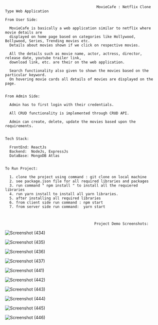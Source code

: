 
                                              MovieCafe : Netflix Clone Type Web Application
  
    From User Side: 
  
      MovieCafe is basically a web application similar to netflix where movie details are 
      displayed on home page based on categories like Hollywood, Bollywood, Series, Trending movies etc.
      Details about movies shown if we click on respective movies.

      All the details such as movie name, actor, actress, director, release date, youtube trailer link, 
      download link, etc. are their on the web application.

      Search functionality also given to shown the movies based on the particular keyword.
      On hovering movie cards all details of movies are displayed on the page.

  
    From Admin Side: 
  
      Admin has to first login with their credentials.

      All CRUD functionality is implemented through CRUD API.

      Admin can create, delete, update the movies based upon the requirements.


    Tech Stack:
  
      FrontEnd: ReactJs
      Backend:  NodeJs, ExpressJs
      DataBase: MongoDB Atlas

  
    To Run Project:
   
      1. clone the project using command : git clone on local machine
      2. see package.json file for all required libraries and packages
      3. run command " npm install " to install all the requiered libraries
      4. run yarn install to install all yarn libraries.
      5. after installing all required libraries
      6. from client side run command : npm start
      7. from server side run command:  yarn start
  
  
  
                                             Project Demo Screenshots: 
                                             
  
  ![Screenshot (434)](https://user-images.githubusercontent.com/65777075/189816492-9d9d43d2-ba9d-4f55-9fe1-9febe39d2811.png)

  ![Screenshot (435)](https://user-images.githubusercontent.com/65777075/189816575-37db11b8-b2cd-4f4f-8d39-301ee49de213.png)
  
  ![Screenshot (436)](https://user-images.githubusercontent.com/65777075/189816611-512e3a90-4e10-406f-b767-e19e0a325580.png)

  ![Screenshot (437)](https://user-images.githubusercontent.com/65777075/189816646-84f0e93e-4632-43cc-b44a-10f62e7d08cc.png)

  ![Screenshot (441)](https://user-images.githubusercontent.com/65777075/189816689-e65799d3-1c6b-4aab-9b85-1229d60fcaab.png)

  ![Screenshot (442)](https://user-images.githubusercontent.com/65777075/189816732-c1501d8b-dca9-495d-9317-2f8938a1e511.png)

  ![Screenshot (443)](https://user-images.githubusercontent.com/65777075/189816790-f041977d-28fc-4ddb-a857-f205af2043a1.png)

  ![Screenshot (444)](https://user-images.githubusercontent.com/65777075/189816822-5127e35d-9d71-441a-b61c-16e9d3e5790a.png)

  ![Screenshot (445)](https://user-images.githubusercontent.com/65777075/189816845-e465bfeb-7390-485d-b867-d1db43825bd0.png)
  
  ![Screenshot (446)](https://user-images.githubusercontent.com/65777075/189818999-abbb42d6-4086-4135-ab46-2367b17767fb.png)
  
  




  
  
